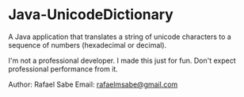 # Java-UnicodeDictionary
A Java application that translates a string of unicode characters to a sequence of numbers (hexadecimal or decimal).

I'm not a professional developer. I made this just for fun. Don't expect professional performance from it.

Author: Rafael Sabe
Email: rafaelmsabe@gmail.com
